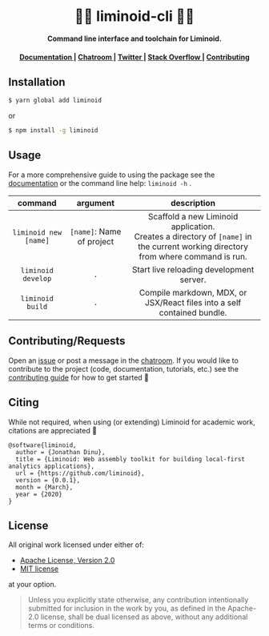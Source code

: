 <div align="center">

  <h1>🔵🔴 liminoid-cli 🔴🔵</h1>

<strong>Command line interface and toolchain for Liminoid.</strong>

</div>

<div align="center">
  <h4>
    <a href="https://liminoid.io/reference/cli/">
      Documentation
    </a>
    <span> | </span>
    <a href="https://discord.gg/wWUXSDj">
      Chatroom
    </a>
    <span> | </span>
    <a href="https://twitter.com/liminoid_io">
      Twitter
    </a>
    <span> | </span>
    <a href="https://stackoverflow.com/questions/tagged/liminoid">
      Stack Overflow
    </a>
    <span> | </span>
    <a href="https://liminoid.io/contributing/">
      Contributing
    </a>
  </h4>
</div>

## Installation

```sh
$ yarn global add liminoid
```

or

```sh
$ npm install -g liminoid
```

## Usage

For a more comprehensive guide to using the package see the [documentation](https://liminoid.io/reference/cli/) or the command line help: `liminoid -h` .

<!-- prettier-ignore -->
|  command  | argument | description  |
| :--------:  |:--:| :---------: |
| `liminoid new [name]` | `[name]`: Name of project | Scaffold a new Liminoid application. <br/>Creates a directory of `[name]` in the current working directory from where command is run.  |
|  `liminoid develop`  | `.` | Start live reloading development server. |
|   `liminoid build`   | `.` | Compile markdown, MDX, or JSX/React files into a self contained bundle. |

## Contributing/Requests

Open an [issue](https://github.com/liminoid/liminoid-cli/issues) or post a message in the [chatroom](https://discord.gg/wWUXSDj). If you would like to contribute to the project (code, documentation, tutorials, etc.) see the [contributing guide](https://liminoid.io/contributing/) for how to get started 🙌

## Citing

While not required, when using (or extending) Liminoid for academic work, citations are appreciated 🙏

```
@software{liminoid,
  author = {Jonathan Dinu},
  title = {Liminoid: Web assembly toolkit for building local-first analytics applications},
  url = {https://github.com/liminoid},
  version = {0.0.1},
  month = {March},
  year = {2020}
}
```

## License

All original work licensed under either of:

- [Apache License, Version 2.0](http://www.apache.org/licenses/LICENSE-2.0)
- [MIT license](http://opensource.org/licenses/MIT)

at your option.

> Unless you explicitly state otherwise, any contribution intentionally submitted for inclusion in the work by you, as defined in the Apache-2.0 license, shall be dual licensed as above, without any additional terms or conditions.
